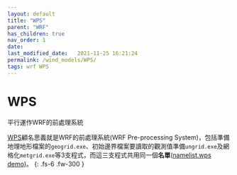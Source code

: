 ```yaml
---
layout: default
title: "WPS"
parent: "WRF"
has_children: true
nav_order: 1
date:               
last_modified_date:   2021-11-25 16:21:24
permalink: /wind_models/WPS/
tags: wrf WPS
---
```


# WPS

平行運作WRF的前處理系統

[WPS](https://github.com/wrf-model/WPS)顧名思義就是WRF的前處理系統(WRF Pre-processing System)，包括準備地理地形檔案的`geogrid.exe`、初始邊界檔案要讀取的觀測值準備`ungrid.exe`及網格化`metgrid.exe`等3支程式，而這三支程式共用同一個**名單**([namelist.wps demo](http://homepages.see.leeds.ac.uk/~lecag/wiser/namelist.wps.pdf))。
{: .fs-6 .fw-300 }
